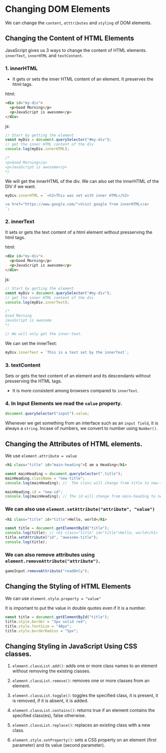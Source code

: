 # Changing DOM Elements

We can change the `content`, `atttributes` and `styling` of DOM elements.

## Changing the Content of HTML Elements

JavaScript gives us 3 ways to change the content of HTML elements. `innerText`, `innerHTML` and `textContent`.

### 1. innerHTML

- It gets or sets the inner HTML content of an element. It preserves the html tags.

html:

```html
<div id="my-div">
  <p>Good Morning</p>
  <p>JavaScript is awesome</p>
</div>
```

js:

```js
// Start by getting the element
const myDiv = document.querySelector("#my-div");
// get the inner HTML content of the div
console.log(myDiv.innerHTML);

/*
<p>Good Morning</p>
<p>JavaScript is awesome</p>
*/
```

We will get the innerHTML of the div. We can also set the innerHTML of the DIV if we want.

```js
myDiv.innerHTML = `<h2>This was set with inner HTML</h2>

<a href="https://www.google.com/">Visit google from innerHTML</a>
`;
```

### 2. innerText

It sets or gets the text content of a html element without presserving the html tags.

html:

```html
<div id="my-div">
  <p>Good Morning</p>
  <p>JavaScript is awesome</p>
</div>
```

js:

```js
// Start by getting the element
const myDiv = document.querySelector("#my-div");
// get the inner HTML content of the div
console.log(myDiv.innerText);

/*
Good Morning
JavaScript is awesome
*/

// We will only get the inner-text.
```

We can set the innerText:

```js
myDiv.innerText = `This is a text set by the innerText`;
```

### 3. textContent

Sets or gets the text content of an element and its descendants without presserving the HTML tags.

- It is more consistent among browsers compared to `innerText`.

### 4. In Input Elements we read the `value` property.

```js
document.querySelector("input").value;
```

Whenever we get something from an interface such as an `input field`, it is always a `string`. Incase of numbers, we convert to number using `Number()`.

## Changing the Attributes of HTML elements.

We use `element.attribute = value`

```html
<h1 class="title" id="main-heading">I am a Heading</h1>
```

```js
const mainHeading = document.querySelector(".title");
mainHeading.className = "new-title";
console.log(mainHeading); //  The class will change from title to new-title.

mainHeading.id = "new-id";
console.log(mainHeading); // The id will change from main-heading to new-id
```

### We can also use `element.setAttribute("attribute", "value")`

```html
<h1 class="title" id="title">Hello, world</h1>
```

```js
const title = document.getElementById("title");
console.log(title); // <h1 class="title" id="title">Hello, world</h1>
title.setAttribute("id", "awesome-title");
console.log(title);
```

### We can also remove attributes using `element.removeAttribute("attribute")`.

```js
gameInput.removeAttribute("readOnly");
```

## Changing the Styling of HTML Elements

We can use `element.style.property = "value"`

It is important to put the value in double quotes even if it is a number.

```js
const title = document.getElementById("title");
title.style.border = "3px solid red";
title.style.fontSize = "48px";
title.style.borderRadius = "5px";
```

## Changing Styling in JavaScript Using CSS classes.

1. `element.classList.add()`: adds one or more class names to an element without removing the existing classes.

2. `element.classList.remove()`: removes one or more classes from an element.

3. `element.classList.toggle()`: toggles the specified class, it is present, it is removed, if it is absent, it is added.

4. `element.classList.contains()`: returns true if an element contains the specified class(es), false otherwise.

5. `element.classList.replace()`: replaces an existing class with a new class.

6. `element.style.setProperty()`: sets a CSS property on an element (first parameter) and its value (second parameter).
